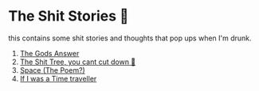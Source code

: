 # The Shit Stories 🥴
this contains some shit stories and thoughts that pop ups when I'm drunk. 
1. [The Gods Answer](./the-gods-answer.md)
1. [The Shit Tree, you cant cut down 🌳](./The-tree.md)
1. [Space (The Poem?)](./space.md)
1. [If I was a Time traveller](./if-i-could-go-back.md)